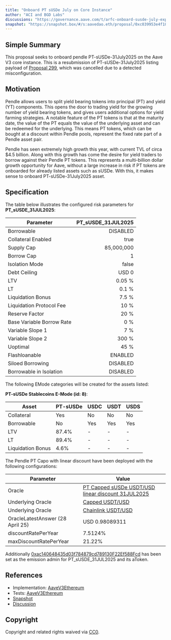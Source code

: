 ```yaml
---
title: "Onboard PT sUSDe July on Core Instance"
author: "ACI and BGD Labs"
discussions: "https://governance.aave.com/t/arfc-onboard-susde-july-expiry-pt-tokens-on-aave-v3-core-instance/21878"
snapshot: "https://snapshot.box/#/s:aavedao.eth/proposal/0xc039953e4f18804bb017876d27621da1ab3e4de53acd3b32d0f1fe94d4bbb6a0"
---
```


## Simple Summary

This proposal seeks to onboard pendle PT-sUSDe-31July2025 on the Aave V3 core instance.
This is a resubmission of PT-sUSDe-31July2025 listing payload of [Proposal 299](https://vote.onaave.com/proposal/?proposalId=299), which was cancelled due to a detected misconfiguration.

## Motivation

Pendle allows users to split yield bearing tokens into principal (PT) and yield (YT) components. This opens the door to trading yield for the growing number of yield bearing tokens, and gives users additional options for yield farming strategies. A notable feature of the PT tokens is that at the maturity date, the value of the PT equals the value of the underlying asset and can be redeemed for the underlying. This means PT tokens, which can be bought at a discount within Pendle pools, represent the fixed rate part of a Pendle asset pair.

Pendle has seen extremely high growth this year, with current TVL of circa $4.5 billion. Along with this growth has come the desire for yield traders to borrow against their Pendle PT tokens. This represents a multi-billion dollar growth opportunity for Aave, without a large increase in risk if PT tokens are onboarded for already listed assets such as sUSDe. With this, it makes sense to onboard PT-sUSDe-31July2025 asset.

## Specification

The table below illustrates the configured risk parameters for **PT_sUSDE_31JUL2025**:

| Parameter                 | PT_sUSDE_31JUL2025 |
| ------------------------- | -----------------: |
| Borrowable                |           DISABLED |
| Collateral Enabled        |               true |
| Supply Cap                |         85,000,000 |
| Borrow Cap                |                  1 |
| Isolation Mode            |              false |
| Debt Ceiling              |              USD 0 |
| LTV                       |             0.05 % |
| LT                        |              0.1 % |
| Liquidation Bonus         |              7.5 % |
| Liquidation Protocol Fee  |               10 % |
| Reserve Factor            |               20 % |
| Base Variable Borrow Rate |                0 % |
| Variable Slope 1          |                7 % |
| Variable Slope 2          |              300 % |
| Uoptimal                  |               45 % |
| Flashloanable             |            ENABLED |
| Siloed Borrowing          |           DISABLED |
| Borrowable in Isolation   |           DISABLED |

The following EMode categories will be created for the assets listed:

**PT-sUSDe Stablecoins E-Mode (id: 8)**:

| Asset             | PT-sUSDe | USDC | USDT | USDS |
| ----------------- | -------- | ---- | ---- | ---- |
| Collateral        | Yes      | No   | No   | No   |
| Borrowable        | No       | Yes  | Yes  | Yes  |
| LTV               | 87.4%    | -    | -    | -    |
| LT                | 89.4%    | -    | -    | -    |
| Liquidation Bonus | 4.6%     | -    | -    | -    |

The Pendle PT Capo with linear discount have been deployed with the following configurations:

| **Parameter**                    | **Value**                                                                                                                     |
| -------------------------------- | ----------------------------------------------------------------------------------------------------------------------------- |
| Oracle                           | [PT Capped sUSDe USDT/USD linear discount 31JUL2025](https://etherscan.io/address/0x759B9B72700A129CD7AD8e53F9c99cb48Fd57105) |
| Underlying Oracle                | [Capped USDT/USD](https://etherscan.io/address/0xC26D4a1c46d884cfF6dE9800B6aE7A8Cf48B4Ff8)                                    |
| Underlying Oracle                | [Chainlink USDT/USD](https://etherscan.io/address/0x3E7d1eAB13ad0104d2750B8863b489D65364e32D)                                 |
| OracleLatestAnswer (28 April 25) | USD 0.98089311                                                                                                                |
| discountRatePerYear              | 7.5124%                                                                                                                       |
| maxDiscountRatePerYear           | 21.22%                                                                                                                        |

Additionally [0xac140648435d03f784879cd789130F22Ef588Fcd](https://etherscan.io/address/0xac140648435d03f784879cd789130F22Ef588Fcd) has been set as the emission admin for PT_sUSDE_31JUL2025 and its aToken.

## References

- Implementation: [AaveV3Ethereum](https://github.com/bgd-labs/aave-proposals-v3/blob/main/src/20250428_AaveV3Ethereum_OnboardPTSUSDeJulyOnCoreInstance/AaveV3Ethereum_OnboardPTSUSDeJulyOnCoreInstance_20250428.sol)
- Tests: [AaveV3Ethereum](https://github.com/bgd-labs/aave-proposals-v3/blob/main/src/20250428_AaveV3Ethereum_OnboardPTSUSDeJulyOnCoreInstance/AaveV3Ethereum_OnboardPTSUSDeJulyOnCoreInstance_20250428.t.sol)
- [Snapshot](https://snapshot.box/#/s:aavedao.eth/proposal/0xc039953e4f18804bb017876d27621da1ab3e4de53acd3b32d0f1fe94d4bbb6a0)
- [Discussion](https://governance.aave.com/t/arfc-onboard-susde-july-expiry-pt-tokens-on-aave-v3-core-instance/21878)

## Copyright

Copyright and related rights waived via [CC0](https://creativecommons.org/publicdomain/zero/1.0/).
